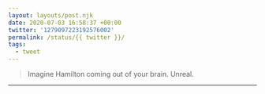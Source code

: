 ```yaml
---
layout: layouts/post.njk
date: 2020-07-03 16:58:37 +00:00
twitter: '1279097223192576002'
permalink: /status/{{ twitter }}/
tags: 
  - tweet
---
```


> Imagine Hamilton coming out of your brain. Unreal.

---
